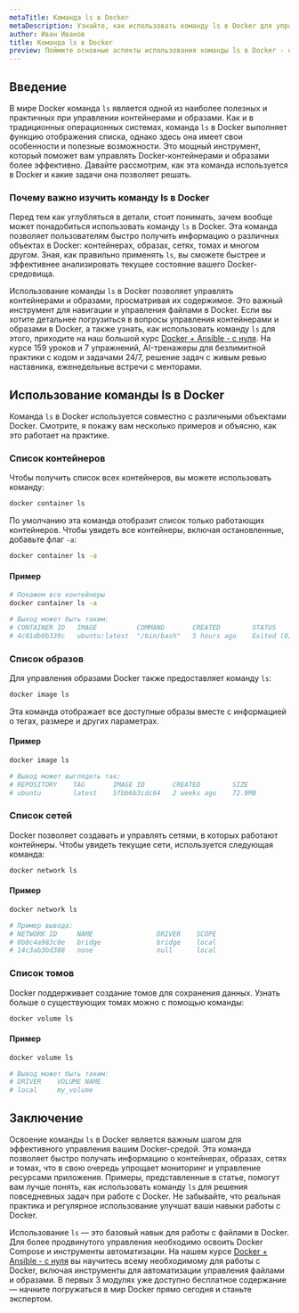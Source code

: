 ```yaml
---
metaTitle: Команда ls в Docker
metaDescription: Узнайте, как использовать команду ls в Docker для управления контейнерами и образами. Изучите синтаксис и примеры использования этой команды.
author: Иван Иванов
title: Команда ls в Docker
preview: Поймите основные аспекты использования команды ls в Docker - от отображения списка контейнеров до работы с образами. Примеры и пояснения помогут вам быстро освоить эту полезную команду.
---
```


## Введение

В мире Docker команда `ls` является одной из наиболее полезных и практичных при управлении контейнерами и образами. Как и в традиционных операционных системах, команда `ls` в Docker выполняет функцию отображения списка, однако здесь она имеет свои особенности и полезные возможности. Это мощный инструмент, который поможет вам управлять Docker-контейнерами и образами более эффективно. Давайте рассмотрим, как эта команда используется в Docker и какие задачи она позволяет решать.

### Почему важно изучить команду ls в Docker

Перед тем как углубляться в детали, стоит понимать, зачем вообще может понадобиться использовать команду `ls` в Docker. Эта команда позволяет пользователям быстро получить информацию о различных объектах в Docker: контейнерах, образах, сетях, томах и многом другом. Зная, как правильно применять `ls`, вы сможете быстрее и эффективнее анализировать текущее состояние вашего Docker-средовища.

Использование команды `ls` в Docker позволяет управлять контейнерами и образами, просматривая их содержимое. Это важный инструмент для навигации и управления файлами в Docker. Если вы хотите детальнее погрузиться в вопросы управления контейнерами и образами в Docker, а также узнать, как использовать команду `ls` для этого, приходите на наш большой курс [Docker + Ansible - с нуля](https://purpleschool.ru/course/docker). На курсе 159 уроков и 7 упражнений, AI-тренажеры для безлимитной практики с кодом и задачами 24/7, решение задач с живым ревью наставника, еженедельные встречи с менторами.

## Использование команды ls в Docker

Команда `ls` в Docker используется совместно с различными объектами Docker. Смотрите, я покажу вам несколько примеров и объясню, как это работает на практике.

### Список контейнеров

Чтобы получить список всех контейнеров, вы можете использовать команду:

```bash
docker container ls
```

По умолчанию эта команда отобразит список только работающих контейнеров. Чтобы увидеть все контейнеры, включая остановленные, добавьте флаг `-a`:

```bash
docker container ls -a
```

#### Пример

```bash
# Покажем все контейнеры
docker container ls -a

# Выход может быть таким:
# CONTAINER ID   IMAGE          COMMAND       CREATED        STATUS                    PORTS      NAMES
# 4c01db0b339c   ubuntu:latest  "/bin/bash"   5 hours ago    Exited (0) 4 hours ago              upbeat_sinoussi
```

### Список образов

Для управления образами Docker также предоставляет команду `ls`:

```bash
docker image ls
```

Эта команда отображает все доступные образы вместе с информацией о тегах, размере и других параметрах.

#### Пример

```bash
docker image ls

# Вывод может выглядеть так:
# REPOSITORY    TAG       IMAGE ID       CREATED        SIZE
# ubuntu        latest    5fbb6b3cdc64   2 weeks ago    72.9MB
```

### Список сетей

Docker позволяет создавать и управлять сетями, в которых работают контейнеры. Чтобы увидеть текущие сети, используется следующая команда:

```bash
docker network ls
```

#### Пример

```bash
docker network ls

# Пример вывода:
# NETWORK ID     NAME                DRIVER    SCOPE
# 0b8c4a983c0e   bridge              bridge    local
# 14c3ab3bd388   none                null      local
```

### Список томов

Docker поддерживает создание томов для сохранения данных. Узнать больше о существующих томах можно с помощью команды:

```bash
docker volume ls
```

#### Пример

```bash
docker volume ls

# Вывод может быть таким:
# DRIVER    VOLUME NAME
# local     my_volume
```

## Заключение

Освоение команды `ls` в Docker является важным шагом для эффективного управления вашим Docker-средой. Эта команда позволяет быстро получать информацию о контейнерах, образах, сетях и томах, что в свою очередь упрощает мониторинг и управление ресурсами приложения. Примеры, представленные в статье, помогут вам лучше понять, как использовать команду `ls` для решения повседневных задач при работе с Docker. Не забывайте, что реальная практика и регулярное использование улучшат ваши навыки работы с Docker.

Использование `ls` — это базовый навык для работы с файлами в Docker. Для более продвинутого управления необходимо освоить Docker Compose и инструменты автоматизации. На нашем курсе [Docker + Ansible - с нуля](https://purpleschool.ru/course/docker) вы научитесь всему необходимому для работы с Docker, включая инструменты для автоматизации управления файлами и образами. В первых 3 модулях уже доступно бесплатное содержание — начните погружаться в мир Docker прямо сегодня и станьте экспертом.
